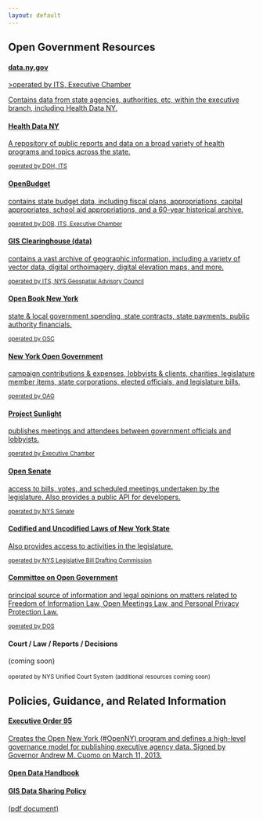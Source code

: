 ```yaml
---
layout: default
---
```



## Open Government Resources

<div class="list-group">
  <a class="list-group-item" href="https://data.ny.gov">
    <h4>data.ny.gov</h4>
    <span class="badge">>operated by ITS, Executive Chamber</span>
    <p>Contains data from state agencies, authorities, etc, within the executive branch, including Health Data NY.</p>
  </a>
  <a class="list-group-item" href="https://health.data.ny.gov">
    <h4>Health Data NY</h4>
    <p>A repository of public reports and data on a broad variety of health programs and topics across the state.</p>
    <small>operated by DOH, ITS</small>
  </a>
  <a class="list-group-item" href="http://openbudget.ny.gov">
    <h4>OpenBudget </h4>
    <p>contains state budget data, including fiscal plans, appropriations, capital appropriates, school aid appropriations, and a 60-year historical archive.</p>
    <small>operated by DOB, ITS, Executive Chamber</small>
  </a>
  <a class="list-group-item" href="http://gis.ny.gov/gisdata/">
    <h4>GIS Clearinghouse (data)</h4>
    <p>contains a vast archive of geographic information, including a variety of vector data, digital orthoimagery, digital elevation maps, and more.</p>
    <small>operated by ITS, NYS Geospatial Advisory Council</small>
  </a>
  <a class="list-group-item" href="http://www.openbooknewyork.com/">
    <h4>Open Book New York</h4>
    <p>state & local government spending, state contracts, state payments, public authority financials.</p>
     <small>operated by OSC</small>
  </a>
  <a class="list-group-item" href="http://www.nyopengovernment.com/NYOG/">
    <h4>New York Open Government</h4>
    <p>campaign contributions & expenses, lobbyists & clients, charities, legislature member items, state corporations, elected officials, and legislature bills.</p>
    <small>operated by OAG</small>
  </a>
  <a class="list-group-item" href="http://www.projectsunlight.ny.gov/">
    <h4>Project Sunlight</h4>
    <p>publishes meetings and attendees between government officials and lobbyists.</p>
    <small>operated by Executive Chamber</small>
  </a>
  <a class="list-group-item" href="http://www.nysenate.gov/open">
    <h4>Open Senate</h4>
    <p>access to bills, votes, and scheduled meetings undertaken by the legislature. Also provides a public API for developers.</p>
    <small>operated by NYS Senate</small>
  </a>
  <a class="list-group-item" href="http://public.leginfo.state.ny.us/lawssrch.cgi?NVLWO:">
    <h4>Codified and Uncodified Laws of New York State</h4>
    <p>Also provides access to activities in the legislature.</p>
    <small>operated by NYS Legislative Bill Drafting Commission</small>
  </a>
  <a class="list-group-item" href="http://www.dos.ny.gov/coog/">
    <h4>Committee on Open Government</h4>
    <p>principal source of information and legal opinions on matters related to Freedom of Information Law, Open Meetings Law, and Personal Privacy Protection Law.</p>
    <small>operated by DOS</small>
  </a>
  <span class="list-group-item">
    <h4>Court / Law / Reports / Decisions</h4>
    <p>(coming soon)</p>
    <small>operated by NYS Unified Court System</small>
  </span>
  <span class="list-group-item">
    <small>(additional resources coming soon)</small>
  </span>
</div>

## Policies, Guidance, and Related Information

<div class="list-group">
  <a class="list-group-item" href="http://www.governor.ny.gov/news/no-95-using-technology-promote-transparency-improve-government-performance-and-enhance-citizen">
    <h4>Executive Order 95</h4>
    <p>Creates the Open New York (#OpenNY) program and defines a high-level governance model for publishing executive agency data. Signed by Governor Andrew M. Cuomo on March 11, 2013.</p>
  </a>
  <a class="list-group-item" href="http://nys-its.github.io/open-data-handbook/">
    <h4>Open Data Handbook</h4>
    <p></p>
  </a>
  <a class="list-group-item" href="https://www.its.ny.gov/policy/NYS-P10-003.pdf">
    <h4>GIS Data Sharing Policy</h4>
    <p>(pdf document)</p>
  </a>
</div>
